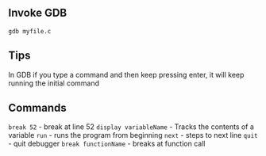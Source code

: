 ## Invoke GDB
```shell
gdb myfile.c
```

## Tips
In GDB if you type a command and then keep pressing enter, it will keep running the initial command

## Commands
`break 52` - break at line 52
`display variableName` - Tracks the contents of a variable
`run` - runs the program from beginning
`next` - steps to next line
`quit` - quit debugger
`break functionName` - breaks at function call
